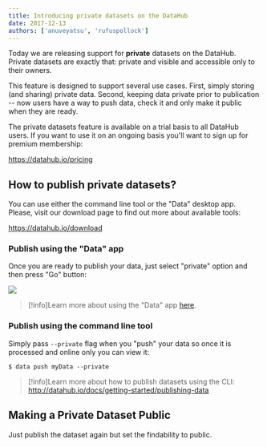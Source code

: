 ```yaml
---
title: Introducing private datasets on the DataHub
date: 2017-12-13
authors: ['anuveyatsu', 'rufuspollock']
---
```


Today we are releasing support for **private** datasets on the DataHub. Private datasets are exactly that: private and visible and accessible only to their owners.

This feature is designed to support several use cases. First, simply storing (and sharing) private data. Second, keeping data private prior to publication -- now users have a way to push data, check it and only make it public when they are ready.

The private datasets feature is available on a trial basis to all DataHub users. If you want to use it on an ongoing basis you'll want to sign up for premium membership:

https://datahub.io/pricing

## How to publish private datasets?

You can use either the command line tool or the "Data" desktop app. Please, visit our download page to find out more about available tools:

https://datahub.io/download

### Publish using the "Data" app

Once you are ready to publish your data, just select "private" option and then press "Go" button:

![](push-private.png)


>[!info]Learn more about using the "Data" app [here](http://datahub.io/blog/data-desktop-app-alpha-release).

### Publish using the command line tool

Simply pass `--private` flag when you "push" your data so once it is processed and online only you can view it:

```etc
$ data push myData --private
```

>[!info]Learn more about how to publish datasets using the CLI:
http://datahub.io/docs/getting-started/publishing-data


## Making a Private Dataset Public

Just publish the dataset again but set the findability to public.
